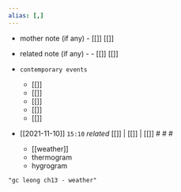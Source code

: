 ```yaml
---
alias: [,]
---
```

- mother note (if any)
		- [[]] [[]]
- related note (if any) -
		- [[]] [[]]
- `contemporary events`
	- [[]]
	- [[]]
	- [[]]
	- [[]]
	- [[]]

- [[2021-11-10]]  `15:10` _related_ [[]] | [[]] | [[]] # # #
	- [[weather]]
	- thermogram
	- hygrogram

```query
"gc leong ch13 - weather"
```